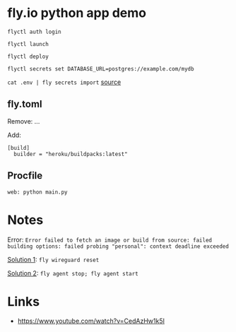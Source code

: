 # fly.io python app demo

`flyctl auth login`

`flyctl launch`

`flyctl deploy`

`flyctl secrets set DATABASE_URL=postgres://example.com/mydb`

`cat .env | fly secrets import` [source](https://community.fly.io/t/how-are-you-managing-cert-files-with-fly/2984/8)

## fly.toml
Remove: ...

Add:

```
[build]
  builder = "heroku/buildpacks:latest"
```

## Procfile
`web: python main.py`

# Notes

Error: `Error failed to fetch an image or build from source: failed building options: failed probing "personal": context deadline exceeded`

[Solution 1](https://community.fly.io/t/failed-to-fetch-an-image-or-build-from-source-failed-building-options-failed-probing-personal-context-deadline-exceeded/7140/7): `fly wireguard reset`

[Solution 2](https://community.fly.io/t/deployments-not-working-error-connecting-to-docker/3992/54?page=3): `fly agent stop; fly agent start`


# Links
- https://www.youtube.com/watch?v=CedAzHw1k5I
